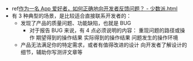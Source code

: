 - ref[作为一名 App 爱好者，如何正确地向开发者反馈问题？ - 少数派.html](../assets/作为一名_App_爱好者，如何正确地向开发者反馈问题？_-_少数派_1648647945963_0.html)
- 有 3 种典型的场景，是比较适合直接联系开发者的：
	- 发现了产品的质量问题、功能缺陷，也就是 BUG
		- 对于报告 BUG 来说，有 4 点必须说明的内容：
		  重现问题的路径或操作
		  期望得到的操作结果
		  实际得到的操作结果
		  问题发生的操作环境
	- 产品无法满足你的特定需求，或者有值得改进的设计
	  向开发者了解设计的细节，辅助你写测评文章等